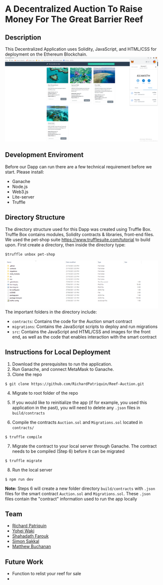 # A Decentralized Auction To Raise Money For The Great Barrier Reef 
## Description
This Decentralized Application uses Solidity, JavaScript, and HTML/CSS for deployment on the Ethereum Blockchain.
![Homepage](https://github.com/RichardPatriquin/Reef-Auction/blob/main/images/homepage.png)

## Development Enviroment
Before our Dapp can run there are a few technical requirement before we start. Please install:
- Ganache
- Node.js
- Web3.js
- Lite-server
- Truffle

## Directory Structure
The directory structure used for this Dapp was created using Truffle Box. Truffle Box contains modules, Solidity contracts & libraries, front-end files. We used the pet-shop suite https://www.trufflesuite.com/tutorial to build upon.
First create a directory, then inside the directory type:
```
$truffle unbox pet-shop
```
![Directory](https://github.com/RichardPatriquin/Reef-Auction/blob/main/images/directory.png)
The important folders in the directory include:
- `contracts`: Contains the code for the Auction smart contract
- `migrations`: Contains the JavaScript scripts to deploy and run migrations 
- `src`: Contains the JavaScript and HTML/CSS and images for the front end, as well as the code that enables interaction with the smart contract


## Instructions for Local Deployment
1. Download the prerequisites to run the application. 
2. Run Ganache, and connect MetaMask to Ganache.
3. Clone the repo
```
$ git clone https://github.com/RichardPatriquin/Reef-Auction.git
```
4. Migrate to root folder of the repo
5. If you would like to reinitialize the app (if for example, you used this application in the past), you will need to delete any `.json` files in `build/contracts`

6. Compile the contracts `Auction.sol` and `Migrations.sol` located in `contracts/`
```
$ truffle compile
```
7. Migrate the contract to your local server through Ganache. The contract needs to be compiled (Step 6) before it can be migrated
```
$ truffle migrate
```
8. Run the local server
```
$ npm run dev
```

**Note:** Steps 6 will create a new folder directory `build/contracts` with `.json` files for the smart contract `Auction.sol` and `Migrations.sol`. These `.json` files contain the "contract" information used to run the app locally

## Team
- [Richard Patriquin](https://github.com/RichardPatriquin)
- [Yohei Waki](https://github.com/Y-eddiee)
- [Shahadath Farouk](https://github.com/shahadh999)
- [Simon Sakkal](https://github.com/simongs10)
- [Matthew Buchanan](https://github.com)

## Future Work
- Function to relist your reef for sale
- 